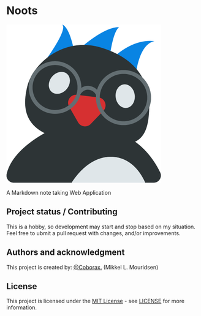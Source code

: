 # Noots
![Noots Mascot](./Media/BirdOnly.png)

A Markdown note taking Web Application

## Project status / Contributing
This is a hobby, so development may start and stop based on my situation.
Feel free to ubmit a pull request with changes, and/or improvements.

## Authors and acknowledgment
This project is created by: [@Coborax.](https://github.com/Coborax) (Mikkel L. Mouridsen)

## License
This project is licensed under the [MIT License](https://choosealicense.com/licenses/mit/) - see [LICENSE](LICENSE) for more information.
